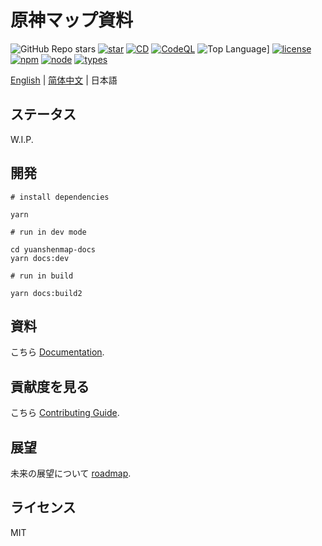 # 原神マップ資料

![GitHub Repo stars](https://img.shields.io/github/stars/jiazengp/GenshinMapDocs)
[![star](https://gitee.com/KYJGYSDT/yuanshendocs/badge/star.svg?theme=dark)](https://gitee.com/KYJGYSDT/yuanshendocs/stargazers)
[![CD](https://github.com/jiazengp/genshinmap-docs/actions/workflows/main.yml/badge.svg)](https://github.com/jiazengp/genshinmap-docs/actions/workflows/main.yml)
[![CodeQL](https://github.com/jiazengp/genshinmap-docs/actions/workflows/codeql-analysis.yml/badge.svg)](https://github.com/jiazengp/genshinmap-docs/actions/workflows/codeql-analysis.yml)
![Top Language](https://img.shields.io/github/languages/top/jiazengp/GenshinMapDocs)]
[![license](https://img.shields.io/badge/license-MIT-green)](https://gitee.com/KYJGYSDT/yuanshendocs/blob/master/LICENSE)
[![npm](https://img.shields.io/npm/v/2)](https://www.npmjs.com/)
[![node](https://img.shields.io/badge/node-%3E%3D%2012.0.0-brightgreen)](https://nodejs.org/)
[![types](https://img.shields.io/npm/types/ts)](https://img.shields.io/npm/types/ts)

[English](./README.md) | [简体中文](./README.zh-CN.md) | 日本語

## ステータス

W.I.P.

## 開発

```base
# install dependencies

yarn

# run in dev mode

cd yuanshenmap-docs
yarn docs:dev

# run in build

yarn docs:build2
```

## 資料

こちら [Documentation](https://yuanshen.site/docs/developer/documentation).

## 貢献度を見る

こちら [Contributing Guide](https://yuanshen.site/docs/contributing.html).

## 展望

未来の展望について [roadmap](https://yuanshen.site/docs/developer/documentation/roadmap.html).

## ライセンス

MIT
